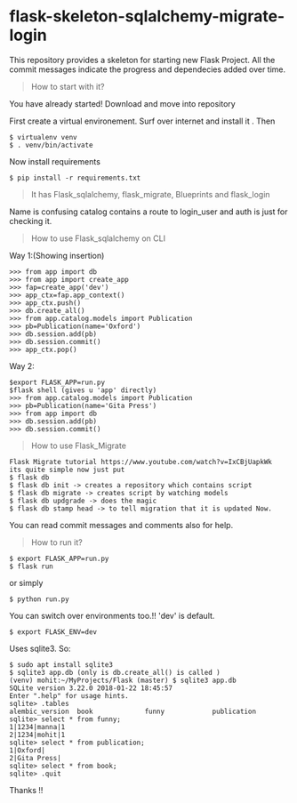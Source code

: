 # flask-skeleton-sqlalchemy-migrate-login

This repository provides a skeleton for starting new Flask Project. All the commit messages indicate the progress and dependecies added over time.

>How to start with it?

You have already started! Download and move into repository

First create a virtual environement. Surf over internet and install it . Then

```
$ virtualenv venv
$ . venv/bin/activate

```
Now install requirements
```
$ pip install -r requirements.txt
```

> It has Flask_sqlalchemy, flask_migrate, Blueprints and flask_login

Name is confusing catalog contains a route to login_user and auth is just for checking it.

> How to use Flask_sqlalchemy on CLI

Way 1:(Showing insertion)
```
>>> from app import db
>>> from app import create_app
>>> fap=create_app('dev')
>>> app_ctx=fap.app_context()
>>> app_ctx.push()
>>> db.create_all()
>>> from app.catalog.models import Publication
>>> pb=Publication(name='Oxford')
>>> db.session.add(pb)
>>> db.session.commit()
>>> app_ctx.pop()
```

Way 2: 
```
$export FLASK_APP=run.py
$flask shell (gives u 'app' directly)
>>> from app.catalog.models import Publication
>>> pb=Publication(name='Gita Press')
>>> from app import db
>>> db.session.add(pb)
>>> db.session.commit()
```

>How to use Flask_Migrate

```
Flask Migrate tutorial https://www.youtube.com/watch?v=IxCBjUapkWk
its quite simple now just put
$ flask db
$ flask db init -> creates a repository which contains script
$ flask db migrate -> creates script by watching models
$ flask db updgrade -> does the magic
$ flask db stamp head -> to tell migration that it is updated Now.
```
You can read commit messages and comments also for help.

>How to run it?

```
$ export FLASK_APP=run.py
$ flask run
```
or simply
```
$ python run.py
```
You can switch over environments too.!! 'dev' is default. 
```
$ export FLASK_ENV=dev
```
Uses sqlite3. So:
```
$ sudo apt install sqlite3
$ sqlite3 app.db (only is db.create_all() is called )
(venv) mohit:~/MyProjects/Flask (master) $ sqlite3 app.db
SQLite version 3.22.0 2018-01-22 18:45:57
Enter ".help" for usage hints.
sqlite> .tables
alembic_version  book             funny            publication    
sqlite> select * from funny;
1|1234|manna|1
2|1234|mohit|1
sqlite> select * from publication;
1|Oxford|
2|Gita Press|
sqlite> select * from book;
sqlite> .quit
```

Thanks !!
